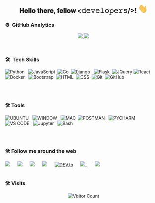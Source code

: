 <div align="center">
<h2> 𝐇𝐞𝐥𝐥𝐨 𝐭𝐡𝐞𝐫𝐞, 𝐟𝐞𝐥𝐥𝐨𝐰 <𝚍𝚎𝚟𝚎𝚕𝚘𝚙𝚎𝚛𝚜/>! <img src="https://github.com/ABSphreak/ABSphreak/blob/master/gifs/Hi.gif" width="30"></h2>
</div>
 
<!--
**bikashsaud/bikashsaud** is a ✨ _special_ ✨ repository because its `README.md` (this file) appears on your GitHub profile.

Here are some ideas to get you started:

- 🔭 I’m currently working on ...
- 🌱 I’m currently learning ...
- 👯 I’m looking to collaborate on ...
- 🤔 I’m looking for help with ...
- 💬 Ask me about ...
- 📫 How to reach me: ...
- 😄 Pronouns: ...
- ⚡ Fun fact: ...
-->

### ⚙️ &nbsp;GitHub Analytics

<p align="center">
<a href="https://github.com/bikashsaud">
  <img height="200em" src="https://github-readme-stats-eight-theta.vercel.app/api?username=bikashsaud&show_icons=true&theme=algolia&include_all_commits=true&count_private=true"/>
  <img height="200em" src="https://github-readme-stats-eight-theta.vercel.app/api/top-langs/?username=bikashsaud&layout=compact&langs_count=14&theme=algolia"/>
</a>
</p>

<br>



### 🛠 &nbsp;Tech Skills

![Python](https://img.shields.io/badge/-Python-05122A?style=flat&logo=Python&logoColor=FFA518)&nbsp;&nbsp;
![JavaScript](https://img.shields.io/badge/-JavaScript-05122A?style=flat&logo=javascript)&nbsp;
![Go](https://img.shields.io/badge/-Go-05122A?style=flat&logo=go)&nbsp;
![Django](https://img.shields.io/badge/-Django-05122A?style=flat&logo=django&logoColor=006400)&nbsp;&nbsp;
![Flask](https://img.shields.io/badge/-Flask-05122A?style=flat&logo=flask%2B%2B&logoColor=00599C)&nbsp;
![JQuery](https://img.shields.io/badge/-Jquery-05122A?style=flat&logo=JQuery&logoColor=006400)
![React](https://img.shields.io/badge/-React-05122A?style=flat&logo=react&logoColor=A8B9CC)&nbsp;&nbsp;
![Docker](https://img.shields.io/badge/-docker-05122A?style=flat&logo=docker&logoColor=A8B9CC) &nbsp;
![Bootstrap](https://img.shields.io/badge/-Bootstrap-05122A?style=flat&logo=bootstrap&logoColor=563D7C)&nbsp;
![HTML](https://img.shields.io/badge/-HTML-05122A?style=flat&logo=HTML5)&nbsp;
![CSS](https://img.shields.io/badge/-CSS-05122A?style=flat&logo=CSS3&logoColor=1572B6)&nbsp;
![Git](https://img.shields.io/badge/-Git-05122A?style=flat&logo=git)&nbsp;
![GitHub](https://img.shields.io/badge/-GitHub-05122A?style=flat&logo=github)&nbsp;


<br>
<br>

 ###  🛠 Tools


![UBUNTU](https://img.shields.io/badge/UBUNTU-05122A?style=flat&logo=ubuntu&logoColor=white)&nbsp;&nbsp;
![WINDOW](https://img.shields.io/badge/WINDOW-05122A?style=flat&logo=windows&logoColor=white)&nbsp;&nbsp;
![MAC](https://img.shields.io/badge/MACOS-05122A?style=flat&logo=apple&logoColor=white)&nbsp;
![POSTMAN](https://img.shields.io/badge/-POSTMAN-05122A?style=flat&logo=postman&logoColor=white)&nbsp;&nbsp;
![PYCHARM](https://img.shields.io/badge/PYCHARM-05122A?&style=flat&logo=PyCharm&logoColor=white)&nbsp;&nbsp;
![VS CODE](https://img.shields.io/badge/-VS%20CODE-05122A?style=flat&logo=visual-studio-code&logoColor=white)&nbsp;&nbsp;
![Jupyter](https://img.shields.io/badge/JUPYTER-05122A?style=flat&logo=jupyter&logoColor=white)&nbsp;&nbsp;
![Bash](https://img.shields.io/badge/BASH-05122A?style=flat&logo=gnu-bash&logoColor=white)&nbsp;&nbsp;

 <br>
<br>

 ### 🛠 Follow me around the web
  
  
 <div align="center1">
    <a href="https://github.com/bikashsaud"><img src="https://img.shields.io/badge/-github-black?style=for-the-badge&logo=github&logoColor=white" target="_blank"></a>   &nbsp;&nbsp;&nbsp;&nbsp;
    <a href="https://www.linkedin.com/in/bikash-saud-143ab3155/" target="_blank"><img src="https://img.shields.io/badge/-LinkedIn-%230077B5?style=for-the-badge&logo=linkedin&logoColor=white" target="_blank"></a>  &nbsp;&nbsp;&nbsp;&nbsp;    <a href="https://gitlab.com/bikashsaud" target="_blank"><img src="https://img.shields.io/badge/-Gitlab-073b4c?style=for-the-badge&logo=gitlab&logoColor=white" target="_blank"></a>  &nbsp;&nbsp;&nbsp;&nbsp;  <a href="https://stackoverflow.com/users/9431952/bikashsaud" target="_blank"><img src="https://img.shields.io/badge/-Stack%20Overflow-CA4245?style=for-the-badge&logo=stackoverflow&logoColor=fff" target="_blank"></a>  &nbsp;&nbsp;&nbsp;&nbsp; <a href="https://dev.to/bikashsaud" target="_blank"><img src="https://img.shields.io/badge/-DEV-black?style=for-the-badge&logo=dev.to&logoColor=fff" alt="DEV.to"  target="_blank"></a>  &nbsp;&nbsp;&nbsp;&nbsp;
 <a href="https://www.quora.com/profile/Bikash-Saud-1"><img src="https://img.shields.io/badge/-QUORA-b92b27?style=for-the-badge&logo=quora&logoColor=fff"> &nbsp;</a> &nbsp;&nbsp;&nbsp;&nbsp; <a href="mailto:saudbikash514@gmail.com"><img src="https://img.shields.io/badge/-Gmail-FC361C?style=for-the-badge&logo=gmail&logoColor=white" target="_blank"></a>
</div>
<br>

 ### 🛠 Visits
<div align="center">
 
![Visitor Count](https://profile-counter.glitch.me/bikashsaud/count.svg)
 </div>
